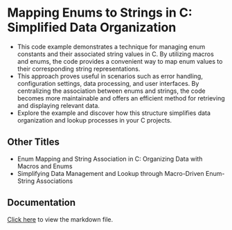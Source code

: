 
# Mapping Enums to Strings in C: Simplified Data Organization 

* This code example demonstrates a technique for managing enum constants and their associated string values in C. By utilizing macros and enums, the code provides a convenient way to map enum values to their corresponding string representations. 
* This approach proves useful in scenarios such as error handling, configuration settings, data processing, and user interfaces. By centralizing the association between enums and strings, the code becomes more maintainable and offers an efficient method for retrieving and displaying relevant data. 
* Explore the example and discover how this structure simplifies data organization and lookup processes in your C projects.

## Other Titles
* Enum Mapping and String Association in C: Organizing Data with Macros and Enums
* Simplifying Data Management and Lookup through Macro-Driven Enum-String Associations

## Documentation

[Click here](./API.md) to view the markdown file.
